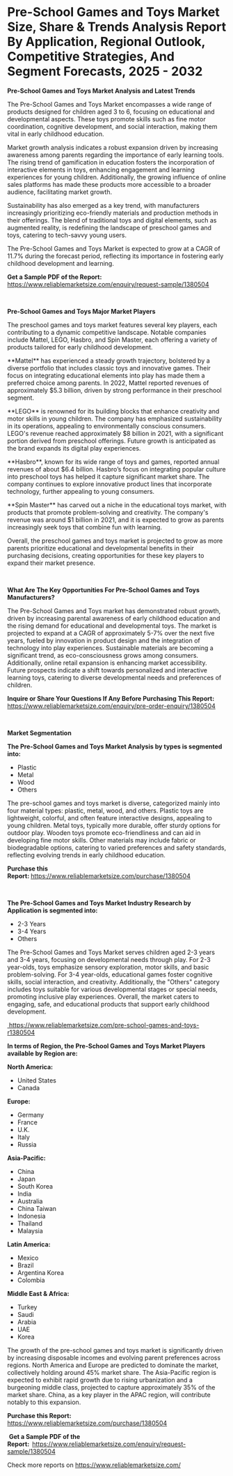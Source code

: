 <p><h1>Pre-School Games and Toys Market Size, Share & Trends Analysis Report By Application, Regional Outlook, Competitive Strategies, And Segment Forecasts, 2025 - 2032</h1></p><p><strong>Pre-School Games and Toys Market Analysis and Latest Trends</strong></p>
<p><p>The Pre-School Games and Toys Market encompasses a wide range of products designed for children aged 3 to 6, focusing on educational and developmental aspects. These toys promote skills such as fine motor coordination, cognitive development, and social interaction, making them vital in early childhood education.</p><p>Market growth analysis indicates a robust expansion driven by increasing awareness among parents regarding the importance of early learning tools. The rising trend of gamification in education fosters the incorporation of interactive elements in toys, enhancing engagement and learning experiences for young children. Additionally, the growing influence of online sales platforms has made these products more accessible to a broader audience, facilitating market growth.</p><p>Sustainability has also emerged as a key trend, with manufacturers increasingly prioritizing eco-friendly materials and production methods in their offerings. The blend of traditional toys and digital elements, such as augmented reality, is redefining the landscape of preschool games and toys, catering to tech-savvy young users.</p><p>The Pre-School Games and Toys Market is expected to grow at a CAGR of 11.7% during the forecast period, reflecting its importance in fostering early childhood development and learning.</p></p>
<p><strong>Get a Sample PDF of the Report:&nbsp;</strong> <a href="https://www.reliablemarketsize.com/enquiry/request-sample/1380504?utm_campaign=2337&utm_medium=2&utm_source=Github&utm_content=ia&utm_term=05042025&utm_id=pre-school-games-and-toys">https://www.reliablemarketsize.com/enquiry/request-sample/1380504</a></p>
<p>&nbsp;</p>
<p><strong>Pre-School Games and Toys Major Market Players</strong></p>
<p><p>The preschool games and toys market features several key players, each contributing to a dynamic competitive landscape. Notable companies include Mattel, LEGO, Hasbro, and Spin Master, each offering a variety of products tailored for early childhood development.</p><p>**Mattel** has experienced a steady growth trajectory, bolstered by a diverse portfolio that includes classic toys and innovative games. Their focus on integrating educational elements into play has made them a preferred choice among parents. In 2022, Mattel reported revenues of approximately $5.3 billion, driven by strong performance in their preschool segment.</p><p>**LEGO** is renowned for its building blocks that enhance creativity and motor skills in young children. The company has emphasized sustainability in its operations, appealing to environmentally conscious consumers. LEGO's revenue reached approximately $8 billion in 2021, with a significant portion derived from preschool offerings. Future growth is anticipated as the brand expands its digital play experiences.</p><p>**Hasbro**, known for its wide range of toys and games, reported annual revenues of about $6.4 billion. Hasbro’s focus on integrating popular culture into preschool toys has helped it capture significant market share. The company continues to explore innovative product lines that incorporate technology, further appealing to young consumers.</p><p>**Spin Master** has carved out a niche in the educational toys market, with products that promote problem-solving and creativity. The company's revenue was around $1 billion in 2021, and it is expected to grow as parents increasingly seek toys that combine fun with learning.</p><p>Overall, the preschool games and toys market is projected to grow as more parents prioritize educational and developmental benefits in their purchasing decisions, creating opportunities for these key players to expand their market presence.</p></p>
<p>&nbsp;</p>
<p><strong>What Are The Key Opportunities For Pre-School Games and Toys Manufacturers?</strong></p>
<p><p>The Pre-School Games and Toys market has demonstrated robust growth, driven by increasing parental awareness of early childhood education and the rising demand for educational and developmental toys. The market is projected to expand at a CAGR of approximately 5-7% over the next five years, fueled by innovation in product design and the integration of technology into play experiences. Sustainable materials are becoming a significant trend, as eco-consciousness grows among consumers. Additionally, online retail expansion is enhancing market accessibility. Future prospects indicate a shift towards personalized and interactive learning toys, catering to diverse developmental needs and preferences of children.</p></p>
<p><strong>Inquire or Share Your Questions If Any Before Purchasing This Report:</strong> <a href="https://www.reliablemarketsize.com/enquiry/pre-order-enquiry/1380504?utm_campaign=2337&utm_medium=2&utm_source=Github&utm_content=ia&utm_term=05042025&utm_id=pre-school-games-and-toys">https://www.reliablemarketsize.com/enquiry/pre-order-enquiry/1380504</a></p>
<p>&nbsp;</p>
<p><strong>Market Segmentation</strong></p>
<p><strong>The Pre-School Games and Toys Market Analysis by types is segmented into:</strong></p>
<p><ul><li>Plastic</li><li>Metal</li><li>Wood</li><li>Others</li></ul></p>
<p><p>The pre-school games and toys market is diverse, categorized mainly into four material types: plastic, metal, wood, and others. Plastic toys are lightweight, colorful, and often feature interactive designs, appealing to young children. Metal toys, typically more durable, offer sturdy options for outdoor play. Wooden toys promote eco-friendliness and can aid in developing fine motor skills. Other materials may include fabric or biodegradable options, catering to varied preferences and safety standards, reflecting evolving trends in early childhood education.</p></p>
<p><strong>Purchase this Report:&nbsp;</strong><a href="https://www.reliablemarketsize.com/purchase/1380504?utm_campaign=2337&utm_medium=2&utm_source=Github&utm_content=ia&utm_term=05042025&utm_id=pre-school-games-and-toys">https://www.reliablemarketsize.com/purchase/1380504</a></p>
<p>&nbsp;</p>
<p><strong>The Pre-School Games and Toys Market Industry Research by Application is segmented into:</strong></p>
<p><ul><li>2-3 Years</li><li>3-4 Years</li><li>Others</li></ul></p>
<p><p>The Pre-School Games and Toys Market serves children aged 2-3 years and 3-4 years, focusing on developmental needs through play. For 2-3 year-olds, toys emphasize sensory exploration, motor skills, and basic problem-solving. For 3-4 year-olds, educational games foster cognitive skills, social interaction, and creativity. Additionally, the "Others" category includes toys suitable for various developmental stages or special needs, promoting inclusive play experiences. Overall, the market caters to engaging, safe, and educational products that support early childhood development.</p></p>
<p><a href="https://www.reliablemarketsize.com/pre-school-games-and-toys-r1380504?utm_campaign=2337&utm_medium=2&utm_source=Github&utm_content=ia&utm_term=05042025&utm_id=pre-school-games-and-toys">&nbsp;https://www.reliablemarketsize.com/pre-school-games-and-toys-r1380504</a></p>
<p><strong>In terms of Region, the Pre-School Games and Toys Market Players available by Region are:</strong></p>
<p>
    <p> <strong> North America: </strong>
        <ul>
            <li>United States</li>
            <li>Canada</li>
        </ul>
        </p> 
    <p> <strong> Europe: </strong>
        <ul>
            <li>Germany</li>
            <li>France</li>
            <li>U.K.</li>
            <li>Italy</li>
            <li>Russia</li>
        </ul>
        </p> 
    <p> <strong> Asia-Pacific: </strong>
        <ul>
            <li>China</li>
            <li>Japan</li>
            <li>South Korea</li>
            <li>India</li>
            <li>Australia</li>
            <li>China Taiwan</li>
            <li>Indonesia</li>
            <li>Thailand</li>
            <li>Malaysia</li>
        </ul>
        </p> 
    <p> <strong> Latin America: </strong>
        <ul>
            <li>Mexico</li>
            <li>Brazil</li>
            <li>Argentina Korea</li>
            <li>Colombia</li>
        </ul>
        </p> 
    <p> <strong> Middle East & Africa: </strong>
        <ul>
            <li>Turkey</li>
            <li>Saudi</li>
            <li>Arabia</li>
            <li>UAE</li>
            <li>Korea</li>
        </ul>
    </p>
    </p>
<p><p>The growth of the pre-school games and toys market is significantly driven by increasing disposable incomes and evolving parent preferences across regions. North America and Europe are predicted to dominate the market, collectively holding around 45% market share. The Asia-Pacific region is expected to exhibit rapid growth due to rising urbanization and a burgeoning middle class, projected to capture approximately 35% of the market share. China, as a key player in the APAC region, will contribute notably to this expansion.</p></p>
<p><strong>Purchase this Report: </strong><a href="https://www.reliablemarketsize.com/purchase/1380504?utm_campaign=2337&utm_medium=2&utm_source=Github&utm_content=ia&utm_term=05042025&utm_id=pre-school-games-and-toys">https://www.reliablemarketsize.com/purchase/1380504</a></p>
<p>&nbsp;<strong>Get a Sample PDF of the Report:&nbsp;&nbsp;</strong><a href="https://www.reliablemarketsize.com/enquiry/request-sample/1380504?utm_campaign=2337&utm_medium=2&utm_source=Github&utm_content=ia&utm_term=05042025&utm_id=pre-school-games-and-toys">https://www.reliablemarketsize.com/enquiry/request-sample/1380504</a></p>
<p><strong></strong></p>
<p>Check more reports on <a href="https://www.reliablemarketsize.com/?utm_campaign=2337&utm_medium=2&utm_source=Github&utm_content=ia&utm_term=05042025&utm_id=pre-school-games-and-toys">https://www.reliablemarketsize.com/</a></p>